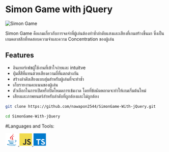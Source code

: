 # Simon Game with jQuery

![Simon Game](https://upload.wikimedia.org/wikipedia/commons/c/cd/Simon_Electronic_Game.jpg)

Simon Game คือเกมเกี่ยวกับการจดจำที่ผู้เล่นต้องทำซ้ำลำดับแสงและเสียงที่เกมสร้างขึ้นมา ซึ่งเป็นเกมคลาสสิกที่ทดสอบความจำและความ Concentration ของผู้เล่น

## Features

- อินเทอร์เฟซผู้ใช้งานที่เข้าใจง่ายและ intuitve
- ปุ่มสี่สีที่แทนด้วยเสียงความถี่ที่แตกต่างกัน
- สร้างลำดับเสียงแบบสุ่มสำหรับผู้เล่นที่จะทำซ้ำ
- เก็บรายงานคะแนนของผู้เล่น
- ตัวเลือกในการเปิดหรือปิดโหมดการเข้มงวด โดยที่ข้อผิดพลาดจะทำให้เกมเริ่มต้นใหม่
- เสียงและภาพยนตร์สำหรับลำดับที่ถูกต้องและไม่ถูกต้อง

```sh
git clone https://github.com/nawapon2544/SimonGame-With-jQuery.git
```

```sh
cd SimonGame-With-jQuery
```

#Languages and Tools:
<p align="left"> <a href="https://www.java.com" target="_blank" rel="noreferrer"> <img src="https://raw.githubusercontent.com/devicons/devicon/master/icons/java/java-original.svg" alt="java" width="40" height="40"/> </a> <a href="https://developer.mozilla.org/en-US/docs/Web/JavaScript" target="_blank" rel="noreferrer"> <img src="https://raw.githubusercontent.com/devicons/devicon/master/icons/javascript/javascript-original.svg" alt="javascript" width="40" height="40"/> </a> <a href="https://www.typescriptlang.org/" target="_blank" rel="noreferrer"> <img src="https://raw.githubusercontent.com/devicons/devicon/master/icons/typescript/typescript-original.svg" alt="typescript" width="40" height="40"/> </a> </p>
